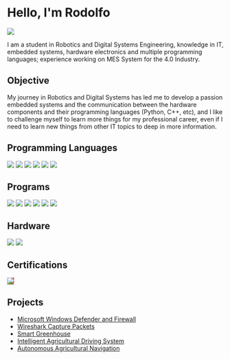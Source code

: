 # Hello, I'm Rodolfo
<a href="https://www.linkedin.com/in/rodolfo-hernandez-ibarra/"><img src="https://img.shields.io/badge/-LinkedIn-0072b1?&style=for-the-badge&logo=linkedin&logoColor=white" /></a>


I am a student in Robotics and Digital Systems Engineering, knowledge in IT, embedded systems, hardware electronics and multiple programming languages; experience working on MES System for the 4.0 Industry. 

## Objective

My journey in Robotics and Digital Systems has led me to develop a passion embedded systems and the communication between the hardware components and their programming languages (Python, C++, etc), and I like to challenge myself to learn more things for my professional career, even if I need to learn new things from other IT topics to deep in more information.


## Programming Languages
<div>
    <img src="https://img.shields.io/badge/-Python-3776AB?&style=for-the-badge&logo=Python&logoColor=white" />
    <img src="https://img.shields.io/badge/-Linux-FCC624?&style=for-the-badge&logo=Linux&logoColor=white" />
    <img src="https://img.shields.io/badge/-Embedded%20C/C++-blue?&style=for-the-badge&logo=C&logoColor=white" />
    <img src="https://img.shields.io/badge/-C/C++-00599C?&style=for-the-badge&logo=C%2B%2B&logoColor=white" />
    <img src="https://img.shields.io/badge/-SQL-CC2927?&style=for-the-badge&logo=database&logoColor=white" />
    <img src="https://img.shields.io/badge/-Embedded%20Linux-FCC624?&style=for-the-badge&logo=Linux&logoColor=white" />

</div>

## Programs
<div>
    <img src="https://img.shields.io/badge/-Matlab-0076A8?&style=for-the-badge&logo=Matlab&logoColor=white" />
    <img src="https://img.shields.io/badge/-GitHub-181717?&style=for-the-badge&logo=GitHub&logoColor=white" />
    <img src="https://img.shields.io/badge/-Git-F05032?&style=for-the-badge&logo=Git&logoColor=white" />
    <img src="https://img.shields.io/badge/-EasyEDA-20B2AA?&style=for-the-badge&logo=EasyEDA&logoColor=white" />
    <img src="https://img.shields.io/badge/-MES%20System-2E8B57?&style=for-the-badge&logo=server&logoColor=white" />
    <img src="https://img.shields.io/badge/-Power%20BI-F2C811?&style=for-the-badge&logo=Power%20BI&logoColor=black" />

</div>

## Hardware
<div>
    <img src="https://img.shields.io/badge/-Embedded%20Systems-4169E1?&style=for-the-badge&logo=microchip&logoColor=white" />
    <img src="https://img.shields.io/badge/-Electronics-FFD700?&style=for-the-badge&logo=resistor&logoColor=black" />

</div>

## Certifications
<div>
<a href="https://coursera.org/share/f7b91b0487a5de5cef84deda72ded78a" target="_blank">
  <img src="https://img.shields.io/badge/-Google_Cybersecurity-4285F4?style=for-the-badge&logo=google&logoColor=white" style="background-color: #DB4437; color: #F4B400; border-color: #0F9D58;" />
</a>
</div>

## Projects
- <a href="https://github.com/Rodo3/Microsoft-Windows-Defender-and-Firewall/tree/main">Microsoft Windows Defender and Firewall</a>  
- <a href="https://github.com/Rodo3/Wireshark-Capture-Packets">Wireshark Capture Packets</a>  
- <a href="https://github.com/Rodo3/Smart-Greenhouse">Smart Greenhouse</a>  
- <a href="https://github.com/Rodo3/Intelligent-Agricultural-Driving-System">Intelligent Agricultural Driving System</a>  
- <a href="https://github.com/Rodo3/Autonomous-Agricultural-Navigation">Autonomous Agricultural Navigation</a>  

